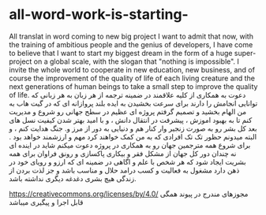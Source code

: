 # all-word-work-is-starting-
All translat in word coming to new big project 
I want to admit that now, with the training of ambitious people and the genius of developers, I have come to believe that I want to start my biggest dream in the form of a huge super-project on a global scale, with the slogan that "nothing is impossible".  I invite the whole world to cooperate in new education, new business, and of course the improvement of the quality of life of each living creature and the next generations of human beings to take a small step to improve the quality of life.
دعوت به همکاری از کلیه علاقمند در ضمینه ترجمه از هر زبان به هر زبانی که توانایی انجامش را دارند 
برای سرعت بخشیدن به ایده بلند پروازانه ای که در گیت هاب به من الهام بخشید و تصمیم گرفتم پروژه ای عظیم در سطح جهانی رو شروع و مدیریت کنم تا به بهبود اموزش ، پیشرفت در انتقال دانش ، و با امید بهتر شدن کیفیت نسل های بعد کل بشر رو به صورت زنجیر وار کنار هم و دنیایی به دور از مرز و. جنگ هدایت کنم ، و البته میدونم حظور تک تک افرادی که به من کمک خواهند کرد مهم و ارزشمند خواهد بود .
برای شروع همه مترجمین جهان رو به همکاری در پروژه دعوت میکنم شاید در اینده ای نه چندان دور کل جهان از مشکل فقر و بیکاری پاکسازی و رونق فراوان برای همه بشریت ایجاد شود که هر شخص با علم و اگاهی در ضمینه ای که ارزو و رویای خود در ذهن دارد مشغول به فعالیت و کسب درامد حلال و مناسب باشد و جز لذت بردن از زندگی هیچ بشری دغدغه دیگری نداشته باشد.



https://creativecommons.org/licenses/by/4.0/
مجوزهای مندرج در پیوند همگی قابل اجرا و پیگیری میباشد
